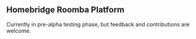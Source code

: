 ## Homebridge Roomba Platform

Currently in pre-alpha testing phase, but feedback and contributions are welcome.